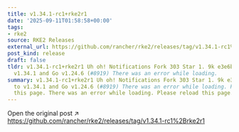 ```yaml
---
title: v1.34.1-rc1+rke2r1
date: '2025-09-11T01:58:58+00:00'
tags:
- rke2
source: RKE2 Releases
external_url: https://github.com/rancher/rke2/releases/tag/v1.34.1-rc1%2Brke2r1
post_kind: release
draft: false
tldr: v1.34.1-rc1+rke2r1 Uh oh! Notifications Fork 303 Star 1. 9k e3e6b27 Update to
  v1.34.1 and Go v1.24.6 (#8919) There was an error while loading.
summary: v1.34.1-rc1+rke2r1 Uh oh! Notifications Fork 303 Star 1. 9k e3e6b27 Update
  to v1.34.1 and Go v1.24.6 (#8919) There was an error while loading. Please reload
  this page. There was an error while loading. Please reload this page.
---
```

Open the original post ↗ https://github.com/rancher/rke2/releases/tag/v1.34.1-rc1%2Brke2r1
